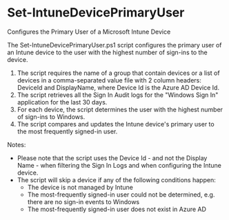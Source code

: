 # Set-IntuneDevicePrimaryUser
Configures the Primary User of a Microsoft Intune Device

The Set-IntuneDevicePrimaryUser.ps1 script configures the primary user of an Intune device to the user with the highest number of sign-ins to the device.

1. The script requires the name of a group that contain devices or a list of devices in a comma-separated value file with 2 column headers: DeviceId and DisplayName, where Device Id is the Azure AD Device Id.
2. The script retrieves all the Sign In Audit logs for the "Windows Sign In" application for the last 30 days.
3. For each device, the script determines the user with the highest number of sign-ins to Windows.
4. The script compares and updates the Intune device's primary user to the most frequently signed-in user.

Notes:
- Please note that the script uses the Device Id - and not the Display Name - when filtering the Sign In Logs and when configuring the Intune device.
- The script will skip a device if any of the following conditions happen:
    - The device is not managed by Intune
    - The most-frequently signed-in user could not be determined, e.g. there are no sign-in events to Windows
    - The most-frequently signed-in user does not exist in Azure AD

